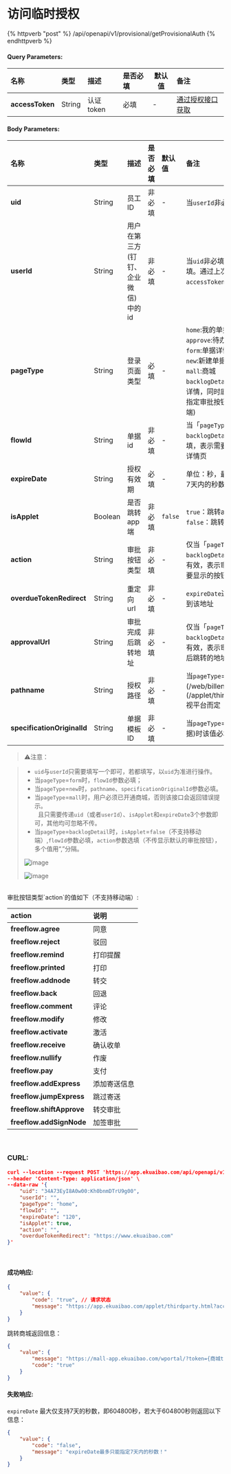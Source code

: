 # 访问临时授权

{% httpverb "post" %} /api/openapi/v1/provisional/getProvisionalAuth {% endhttpverb %}

#### Query Parameters:

| 名称             | 类型     |  描述     | 是否必填      | 默认值  | 备注                                         |
| :---------      | :------  | :------  | :------- |  -     | :------------------------------------------  |
| **accessToken** | String |  认证token  | 必填      |   -    | [通过授权接口获取](/getting-started/auth.html)  |

#### Body Parameters:

| 名称             | 类型     | 描述        | 是否必填      | 默认值 | 备注                                         |
| :---------      | :------  | :------    | :------- |:---------| :------------------------------------------  |
| **uid**                     | String  | 员工ID           | 非必填 | - |  当`userId`非必填时`uid`必填  |
| **userId**                  | String  | 用户在第三方(钉钉、<br />企业微信)中的id | 非必填 | - | 当`uid`非必填时`userId`必填。通过上次获取`accessToken`时返回的值 |
| **pageType**                | String  | 登录页面类型       | 必填  | - | `home`:我的单据<br />`approve`:待办列表<br />`form`:单据详情页<br />`new`:新建单据<br />`mall`:商城<br />`backlogDetail`:查看待办详情，同时底部菜单显示指定审批按钮(不支持移动端) |
| **flowId**                  | String  | 单据id           | 非必填 | - | 当「`pageType`=`form`或`backlogDetail`」时必填，表示需要访问的单据详情页 |
| **expireDate**              | String  | 授权有效期        | 必填   | - |  单位：秒，最多只能指定7天内的秒数(604800秒)  |
| **isApplet**                | Boolean | 是否跳转app端     | 非必填 | `false` |  `true`：跳转app端 &#124; `false`：跳转web端   |
| **action**                  | String  | 审批按钮类型      | 非必填 | - | 仅当「`pageType`=`form`或`backlogDetail`」时参数有效，表示审批代办时想要显示的按钮类型 |
| **overdueTokenRedirect**    | String  | 重定向url        | 非必填 | - | `expireDate`过期后重定向到该地址 |
| **approvalUrl**             | String  | 审批完成后跳转地址 | 非必填 | - | 仅当「`pageType`=`form`或`backlogDetail`」时参数有效，表示审批完单据成后跳转的地址 |
| **pathname**                | String  | 授权路径         | 非必填 | - |  当`pageType`=`new`时，填值(/web/billentry.html)或者(/applet/thirdparty.html),视平台而定 |
| **specificationOriginalId** | String  | 单据模板ID       | 非必填 | - |  当`pageType`=`new`(新增单据)时该值必填 |

> ⚠️注意：

> - `uid`与`userId`只需要填写一个即可，若都填写，以`uid`为准进行操作。
> - 当`pageType`=`form`时，`flowId`参数必填；
> - 当`pageType`=`new`时，`pathname`、`specificationOriginalId`参数必填。
> - 当`pageType`=`mall`时，用户必须已开通商城，否则该接口会返回错误提示。
<br />&nbsp;&nbsp;且只需要传递`uid`（或者`userId`）、`isApplet`和`expireDate`3个参数即可，其他均可忽略不传。
> - 当`pageType`=`backlogDetail`时，`isApplet`=`false`（不支持移动端）,`flowId`参数必填，`action`参数选填（不传显示默认的审批按钮），多个值用“,”分隔。
>
> ![image](/img/getting-started/审批按钮显示效果.png)
> 
> ![image](/img/getting-started/不传action时.png)

<br/>
审批按钮类型`action`的值如下（不支持移动端）:

| action     | 说明  |
| :--------- | :------ |
| **freeflow.agree**        | 同意       |
| **freeflow.reject**       | 驳回       | 
| **freeflow.remind**       | 打印提醒    |
| **freeflow.printed**      | 打印       | 
| **freeflow.addnode**      | 转交       | 
| **freeflow.back**         | 回退       | 
| **freeflow.comment**      | 评论       | 
| **freeflow.modify**       | 修改       |  
| **freeflow.activate**     | 激活       | 
| **freeflow.receive**      | 确认收单    | 
| **freeflow.nullify**      | 作废       |
| **freeflow.pay**          | 支付       |
| **freeflow.addExpress**   | 添加寄送信息 |
| **freeflow.jumpExpress**  | 跳过寄送    |
| **freeflow.shiftApprove** | 转交审批    |
| **freeflow.addSignNode**  | 加签审批    |

<br/>

### CURL:

```json
curl --location --request POST 'https://app.ekuaibao.com/api/openapi/v1/provisional/getProvisionalAuth?accessToken=cxEbrzNJSA3A00' \
--header 'Content-Type: application/json' \
--data-raw '{
    "uid": "34A73EyI8A0w00:Kh0bnmDTrU9g00",
    "userId": "",
    "pageType": "home",
    "flowId": "",
    "expireDate": "120",
    "isApplet": true,
    "action": "",
    "overdueTokenRedirect": "https://www.ekuaibao.com"
}'
```
<br/>

#### 成功响应:
```json
{
    "value": {
        "code": "true", // 请求状态
        "message": "https://app.ekuaibao.com/applet/thirdparty.html?accessToken=SGYqVpXcuhIIYQJkd0w2G0&ekbCorpId=34A73EyI8A0w00&pageType=home&overdueTokenRedirect=[https://www.ekuaibao.com](https://www.ekuaibao.com)" //第三方临时访问易快报URL
    }
}
```

跳转商城返回信息：
```json
{
    "value": {
        "message": "https://mall-app.ekuaibao.com/wportal/?token={商城token}",
        "code": "true"
    }
}
```

#### 失败响应:
`expireDate` 最大仅支持7天的秒数，即604800秒，若大于604800秒则返回以下信息：
```json
{
    "value": {
        "code": "false",
        "message": "expireDate最多只能指定7天内的秒数！"
    }
}
```